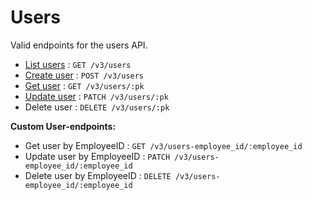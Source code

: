 # Users
Valid endpoints for the users API.
- [List users](users/get.md) : `GET /v3/users`
- [Create user](users/post.md) : `POST /v3/users`
- [Get user](pk/get.md) : `GET /v3/users/:pk`
- [Update user](pk/patch.md) : `PATCH /v3/users/:pk`
- Delete user : `DELETE /v3/users/:pk`

**Custom User-endpoints:**
- Get user by EmployeeID : `GET /v3/users-employee_id/:employee_id` 
- Update user by EmployeeID : `PATCH /v3/users-employee_id/:employee_id` 
- Delete user by EmployeeID : `DELETE /v3/users-employee_id/:employee_id` 
